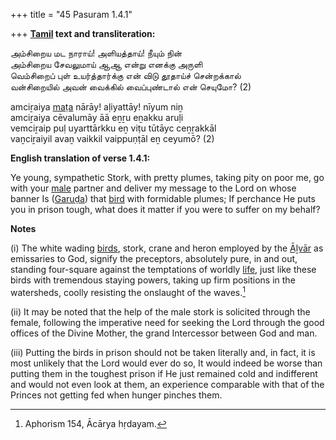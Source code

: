 +++
title = "45 Pasuram 1.4.1"

+++
**[Tamil](/definition/tamil#history "show Tamil definitions") text and transliteration:**

அம்சிறைய மட நாராய்! அளியத்தாய்! நீயும் நின்  
அம்சிறைய சேவலுமாய் ஆஆ என்று எனக்கு அருளி  
வெம்சிறைப் புள் உயர்த்தார்க்கு என் விடு தூதாய்ச் சென்றக்கால்  
வன்சிறையில் அவன் வைக்கில் வைப்புண்டால் என் செயுமோ? (2)

amciṟaiya [maṭa](/definition/mata#history "show maṭa definitions") nārāy! aḷiyattāy! nīyum niṉ  
amciṟaiya cēvalumāy āā eṉṟu eṉakku aruḷi  
vemciṟaip puḷ uyarttārkku eṉ viṭu tūtāyc ceṉṟakkāl  
vaṉciṟaiyil avaṉ vaikkil vaippuṇṭāl eṉ ceyumō? (2)

**English translation of verse 1.4.1:**

Ye young, sympathetic Stork, with pretty plumes, taking pity on poor me, go with your [male](/definition/male#history "show male definitions") partner and deliver my message to the Lord on whose banner Is ([Garuḍa](/definition/garuda#vaishnavism "show Garuḍa definitions")) that [bird](/definition/bird#history "show bird definitions") with formidable plumes; If perchance He puts you in prison tough, what does it matter if you were to suffer on my behalf?

**Notes**

\(i\) The white wading [birds](/definition/bird#history "show birds definitions"), stork, crane and heron employed by the [Āḻvār](/definition/aḻvar#vaishnavism "show Āḻvār definitions") as emissaries to God, signify the preceptors, absolutely pure, in and out, standing four-square against the temptations of worldly [life](/definition/life#history "show life definitions"), just like these birds with tremendous staying powers, taking up firm positions in the watersheds, coolly resisting the onslaught of the waves.[^1]

\(ii\) It may be noted that the help of the male stork is solicited through the female, following the imperative need for seeking the Lord through the good offices of the Divine Mother, the grand Intercessor between God and man.

[^1]:  Aphorism 154, Ācārya hṛdayam.

\(iii\) Putting the birds in prison should not be taken literally and, in fact, it is most unlikely that the Lord would ever do so, It would indeed be worse than putting them in the toughest prison if He just remained cold and indifferent and would not even look at them, an experience comparable with that of the Princes not getting fed when hunger pinches them.



